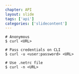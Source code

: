 ```yaml
---
chapter: API
layout: slide
tags: ['api']
categories: ['slidecontent']
---
```


    # Anonymous
	$ curl <URL>
    
    # Pass credentials on CLI
    $ curl -u <user:password> <URL>

    # Use .netrc file
	$ curl -n <URL>
